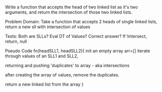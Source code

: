 Write a function that accepts the head of two linked list as it's two arguments, and return the intersection of those two linked lists.

Problem Domain:
Take a function that accepts 2 heads of single linked lists,
return a new sll with intersection of values

Tests:
Both are SLLs?
Eval DT of Values?
Correct answer?
If !intersect, return, null


Pseudo Code
fn(headSLL1, headSLL2){
  init an empty array
  arr=[]
  iterate through values of an SLL1
  and SLL2,

  returning and pushing 'duplicates' to array - aka intersections


  after creating the array of values, remove the duplicates.


  return a new linked list from the array
}